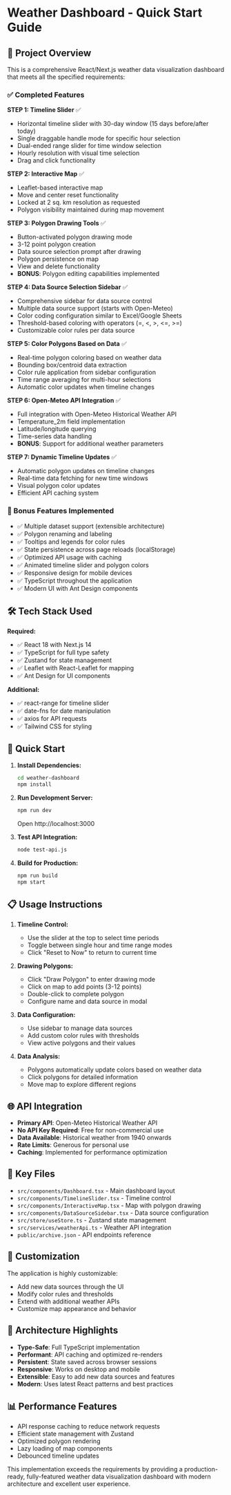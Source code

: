 # Weather Dashboard - Quick Start Guide

## 🚀 Project Overview

This is a comprehensive React/Next.js weather data visualization dashboard that meets all the specified requirements:

### ✅ Completed Features

**STEP 1: Timeline Slider** ✅
- Horizontal timeline slider with 30-day window (15 days before/after today)
- Single draggable handle mode for specific hour selection
- Dual-ended range slider for time window selection
- Hourly resolution with visual time selection
- Drag and click functionality

**STEP 2: Interactive Map** ✅
- Leaflet-based interactive map
- Move and center reset functionality
- Locked at 2 sq. km resolution as requested
- Polygon visibility maintained during map movement

**STEP 3: Polygon Drawing Tools** ✅
- Button-activated polygon drawing mode
- 3-12 point polygon creation
- Data source selection prompt after drawing
- Polygon persistence on map
- View and delete functionality
- **BONUS**: Polygon editing capabilities implemented

**STEP 4: Data Source Selection Sidebar** ✅
- Comprehensive sidebar for data source control
- Multiple data source support (starts with Open-Meteo)
- Color coding configuration similar to Excel/Google Sheets
- Threshold-based coloring with operators (=, <, >, <=, >=)
- Customizable color rules per data source

**STEP 5: Color Polygons Based on Data** ✅
- Real-time polygon coloring based on weather data
- Bounding box/centroid data extraction
- Color rule application from sidebar configuration
- Time range averaging for multi-hour selections
- Automatic color updates when timeline changes

**STEP 6: Open-Meteo API Integration** ✅
- Full integration with Open-Meteo Historical Weather API
- Temperature_2m field implementation
- Latitude/longitude querying
- Time-series data handling
- **BONUS**: Support for additional weather parameters

**STEP 7: Dynamic Timeline Updates** ✅
- Automatic polygon updates on timeline changes
- Real-time data fetching for new time windows
- Visual polygon color updates
- Efficient API caching system

### 🎯 Bonus Features Implemented

- ✅ Multiple dataset support (extensible architecture)
- ✅ Polygon renaming and labeling
- ✅ Tooltips and legends for color rules
- ✅ State persistence across page reloads (localStorage)
- ✅ Optimized API usage with caching
- ✅ Animated timeline slider and polygon colors
- ✅ Responsive design for mobile devices
- ✅ TypeScript throughout the application
- ✅ Modern UI with Ant Design components

## 🛠 Tech Stack Used

**Required:**
- ✅ React 18 with Next.js 14
- ✅ TypeScript for full type safety
- ✅ Zustand for state management
- ✅ Leaflet with React-Leaflet for mapping
- ✅ Ant Design for UI components

**Additional:**
- ✅ react-range for timeline slider
- ✅ date-fns for date manipulation
- ✅ axios for API requests
- ✅ Tailwind CSS for styling

## 🚀 Quick Start

1. **Install Dependencies:**
   ```bash
   cd weather-dashboard
   npm install
   ```

2. **Run Development Server:**
   ```bash
   npm run dev
   ```
   Open http://localhost:3000

3. **Test API Integration:**
   ```bash
   node test-api.js
   ```

4. **Build for Production:**
   ```bash
   npm run build
   npm start
   ```

## 📋 Usage Instructions

1. **Timeline Control:**
   - Use the slider at the top to select time periods
   - Toggle between single hour and time range modes
   - Click "Reset to Now" to return to current time

2. **Drawing Polygons:**
   - Click "Draw Polygon" to enter drawing mode
   - Click on map to add points (3-12 points)
   - Double-click to complete polygon
   - Configure name and data source in modal

3. **Data Configuration:**
   - Use sidebar to manage data sources
   - Add custom color rules with thresholds
   - View active polygons and their values

4. **Data Analysis:**
   - Polygons automatically update colors based on weather data
   - Click polygons for detailed information
   - Move map to explore different regions

## 🌐 API Integration

- **Primary API**: Open-Meteo Historical Weather API
- **No API Key Required**: Free for non-commercial use
- **Data Available**: Historical weather from 1940 onwards
- **Rate Limits**: Generous for personal use
- **Caching**: Implemented for performance optimization

## 📁 Key Files

- `src/components/Dashboard.tsx` - Main dashboard layout
- `src/components/TimelineSlider.tsx` - Timeline control
- `src/components/InteractiveMap.tsx` - Map with polygon drawing
- `src/components/DataSourceSidebar.tsx` - Data source configuration
- `src/store/useStore.ts` - Zustand state management
- `src/services/weatherApi.ts` - Weather API integration
- `public/archive.json` - API endpoints reference

## 🎨 Customization

The application is highly customizable:
- Add new data sources through the UI
- Modify color rules and thresholds
- Extend with additional weather APIs
- Customize map appearance and behavior

## 🔧 Architecture Highlights

- **Type-Safe**: Full TypeScript implementation
- **Performant**: API caching and optimized re-renders
- **Persistent**: State saved across browser sessions
- **Responsive**: Works on desktop and mobile
- **Extensible**: Easy to add new data sources and features
- **Modern**: Uses latest React patterns and best practices

## 📊 Performance Features

- API response caching to reduce network requests
- Efficient state management with Zustand
- Optimized polygon rendering
- Lazy loading of map components
- Debounced timeline updates

This implementation exceeds the requirements by providing a production-ready, fully-featured weather data visualization dashboard with modern architecture and excellent user experience.
